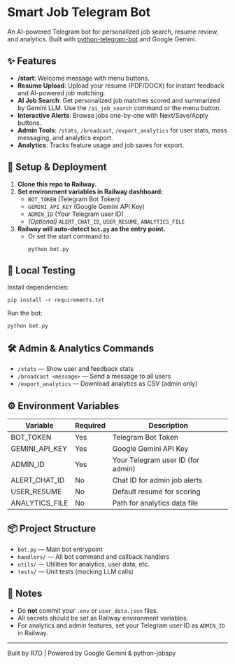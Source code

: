 # Smart Job Telegram Bot

An AI-powered Telegram bot for personalized job search, resume review, and analytics. Built with [python-telegram-bot](https://python-telegram-bot.org/) and Google Gemini.

## ✨ Features
- **/start**: Welcome message with menu buttons.
- **Resume Upload**: Upload your resume (PDF/DOCX) for instant feedback and AI-powered job matching.
- **AI Job Search**: Get personalized job matches scored and summarized by Gemini LLM. Use the `/ai_job_search` command or the menu button.
- **Interactive Alerts**: Browse jobs one-by-one with Next/Save/Apply buttons.
- **Admin Tools**: `/stats`, `/broadcast`, `/export_analytics` for user stats, mass messaging, and analytics export.
- **Analytics**: Tracks feature usage and job saves for export.

## 🚀 Setup & Deployment
1. **Clone this repo to Railway.**
2. **Set environment variables in Railway dashboard:**
   - `BOT_TOKEN` (Telegram Bot Token)
   - `GEMINI_API_KEY` (Google Gemini API Key)
   - `ADMIN_ID` (Your Telegram user ID)
   - *(Optional)* `ALERT_CHAT_ID`, `USER_RESUME`, `ANALYTICS_FILE`
3. **Railway will auto-detect `bot.py` as the entry point.**
   - Or set the start command to:
     ```
     python bot.py
     ```

## 🧪 Local Testing
Install dependencies:
```
pip install -r requirements.txt
```
Run the bot:
```
python bot.py
```

## 🛠️ Admin & Analytics Commands
- `/stats` — Show user and feedback stats
- `/broadcast <message>` — Send a message to all users
- `/export_analytics` — Download analytics as CSV (admin only)

## ⚙️ Environment Variables
| Variable         | Required | Description                         |
|-----------------|----------|-------------------------------------|
| BOT_TOKEN        | Yes      | Telegram Bot Token                  |
| GEMINI_API_KEY   | Yes      | Google Gemini API Key               |
| ADMIN_ID         | Yes      | Your Telegram user ID (for admin)   |
| ALERT_CHAT_ID    | No       | Chat ID for admin job alerts        |
| USER_RESUME      | No       | Default resume for scoring          |
| ANALYTICS_FILE   | No       | Path for analytics data file        |

## 📦 Project Structure
- `bot.py` — Main bot entrypoint
- `handlers/` — All bot command and callback handlers
- `utils/` — Utilities for analytics, user data, etc.
- `tests/` — Unit tests (mocking LLM calls)

## 📝 Notes
- Do **not** commit your `.env` or `user_data.json` files.
- All secrets should be set as Railway environment variables.
- For analytics and admin features, set your Telegram user ID as `ADMIN_ID` in Railway.

---
Built by R7D | Powered by Google Gemini & python-jobspy
